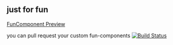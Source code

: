 ## just for fun

[FunComponent Preview](https://funcomponents.saphy.net)

you can pull request your custom fun-components [![Build Status](https://travis-ci.org/apotox/funcomponents.svg?branch=master)](https://travis-ci.org/apotox/funcomponents)

